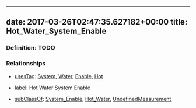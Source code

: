 
---
date: 2017-03-26T02:47:35.627182+00:00
title: Hot_Water_System_Enable
---
### Definition: TODO

### Relationships

* [usesTag](https://brickschema.org/schema/1.0/BrickFrame#usesTag): [System](https://brickschema.org/schema/1.0/BrickTag#System), [Water](https://brickschema.org/schema/1.0/BrickTag#Water), [Enable](https://brickschema.org/schema/1.0/BrickTag#Enable), [Hot](https://brickschema.org/schema/1.0/BrickTag#Hot)

* [label](http://www.w3.org/2000/01/rdf-schema#label): Hot Water System Enable

* [subClassOf](http://www.w3.org/2000/01/rdf-schema#subClassOf): [System_Enable](https://brickschema.org/schema/1.0/Brick#System_Enable), [Hot_Water](https://brickschema.org/schema/1.0/Brick#Hot_Water), [UndefinedMeasurement](https://brickschema.org/schema/1.0/Brick#UndefinedMeasurement)
